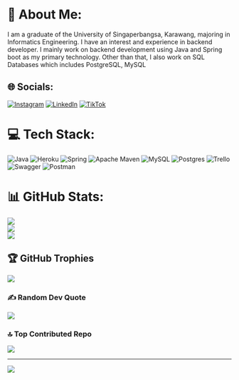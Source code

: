 # 💫 About Me:
I am a graduate of the University of Singaperbangsa, Karawang, majoring in Informatics Engineering. I have an interest and experience in backend developer. I mainly work on backend development using Java and Spring boot as my primary technology. Other than that, I also work on SQL Databases which includes PostgreSQL, MySQL


## 🌐 Socials:
[![Instagram](https://img.shields.io/badge/Instagram-%23E4405F.svg?logo=Instagram&logoColor=white)](https://instagram.com/yahyawjy) [![LinkedIn](https://img.shields.io/badge/LinkedIn-%230077B5.svg?logo=linkedin&logoColor=white)](https://linkedin.com/in/yahyawijaya082) [![TikTok](https://img.shields.io/badge/TikTok-%23000000.svg?logo=TikTok&logoColor=white)](https://tiktok.com/@andromax__) 

# 💻 Tech Stack:
![Java](https://img.shields.io/badge/java-%23ED8B00.svg?style=for-the-badge&logo=java&logoColor=white) ![Heroku](https://img.shields.io/badge/heroku-%23430098.svg?style=for-the-badge&logo=heroku&logoColor=white) ![Spring](https://img.shields.io/badge/spring-%236DB33F.svg?style=for-the-badge&logo=spring&logoColor=white) ![Apache Maven](https://img.shields.io/badge/Apache%20Maven-C71A36?style=for-the-badge&logo=Apache%20Maven&logoColor=white) ![MySQL](https://img.shields.io/badge/mysql-%2300f.svg?style=for-the-badge&logo=mysql&logoColor=white) ![Postgres](https://img.shields.io/badge/postgres-%23316192.svg?style=for-the-badge&logo=postgresql&logoColor=white) ![Trello](https://img.shields.io/badge/Trello-%23026AA7.svg?style=for-the-badge&logo=Trello&logoColor=white) ![Swagger](https://img.shields.io/badge/-Swagger-%23Clojure?style=for-the-badge&logo=swagger&logoColor=white) ![Postman](https://img.shields.io/badge/Postman-FF6C37?style=for-the-badge&logo=postman&logoColor=white)
# 📊 GitHub Stats:
![](https://github-readme-stats.vercel.app/api?username=yahyahouse&theme=radical&hide_border=false&include_all_commits=true&count_private=true)<br/>
![](https://github-readme-streak-stats.herokuapp.com/?user=yahyahouse&theme=radical&hide_border=false)<br/>
![](https://github-readme-stats.vercel.app/api/top-langs/?username=yahyahouse&theme=radical&hide_border=false&include_all_commits=true&count_private=true&layout=compact)

## 🏆 GitHub Trophies
![](https://github-profile-trophy.vercel.app/?username=yahyahouse&theme=radical&no-frame=false&no-bg=false&margin-w=4)

### ✍️ Random Dev Quote
![](https://quotes-github-readme.vercel.app/api?type=horizontal&theme=radical)

### 🔝 Top Contributed Repo
![](https://github-contributor-stats.vercel.app/api?username=yahyahouse&limit=5&theme=radical&combine_all_yearly_contributions=true)

---
[![](https://visitcount.itsvg.in/api?id=yahyahouse&icon=0&color=11)](https://visitcount.itsvg.in)

<!-- Proudly created with GPRM ( https://gprm.itsvg.in ) -->

